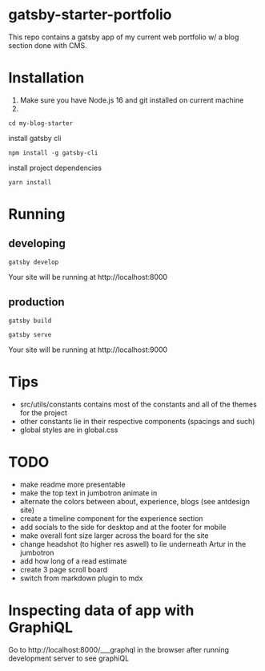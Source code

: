 # gatsby-starter-portfolio
This repo contains a gatsby app of my current web portfolio w/ a blog section done with CMS.

# Installation
1. Make sure you have Node.js 16 and git installed on current machine
2.
```
cd my-blog-starter
```
install gatsby cli
```
npm install -g gatsby-cli
```
install project dependencies
```
yarn install
```

# Running
## developing
```
gatsby develop
```
Your site will be running at http://localhost:8000

## production
```
gatsby build
```
```
gatsby serve
```
Your site will be running at http://localhost:9000

# Tips
* src/utils/constants contains most of the constants and all of the themes for the project
* other constants lie in their respective components (spacings and such)
* global styles are in global.css

# TODO
* make readme more presentable
* make the top text in jumbotron animate in
* alternate the colors between about, experience, blogs (see antdesign site)
* create a timeline component for the experience section
* add socials to the side for desktop and at the footer for mobile
* make overall font size larger across the board for the site
* change headshot (to higher res aswell) to lie underneath Artur in the jumbotron
* add how long of a read estimate
* create 3 page scroll board
* switch from markdown plugin to mdx

# Inspecting data of app with GraphiQL
Go to http://localhost:8000/___graphql in the browser after running development server to see graphiQL


